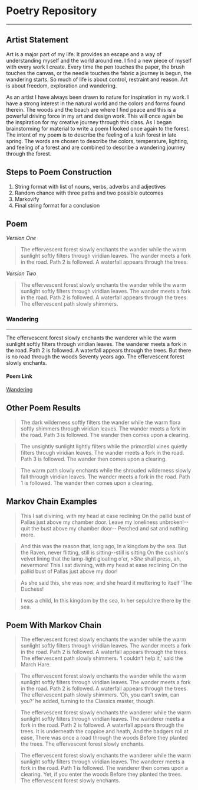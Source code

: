 # Poetry Repository
---

## Artist Statement 

Art is a major part of my life. It provides an escape and a way of understanding myself and the world around me. I find a new piece of myself with every work I create. Every time the pen touches the paper, the brush touches the canvas, or the needle touches the fabric a journey is begun, the wandering starts. So much of life is about control, restraint and reason. Art is about freedom, exploration and wandering. 

As an artist I have always been drawn to nature for inspiration in my work. I have a strong interest in the natural world and the colors and forms found therein. The woods and the beach are where I find peace and this is a powerful driving force in my art and design work. This will once again be the inspiration for my creative journey through this class. As I began brainstorming for material to write a poem I looked once again to the forest. The intent of my poem is to describe the feeling of a lush forest in late spring. The words are chosen to describe the colors, temperature, lighting, and feeling of a forest and are combined to describe a wandering journey through the forest. 

 


## Steps to Poem Construction 
1. String format with list of nouns, verbs, adverbs and adjectives
2. Random chance with three paths and two possible outcomes
3. Markovify
4. Final string format for a conclusion


## Poem 

 _Version One_
>The effervescent forest slowly enchants the wander
>while the warm sunlight softly filters through viridian leaves.
>The wander meets a fork in the road. Path 2 is followed.
>A waterfall appears through the trees.

 _Version Two_
>The effervescent forest slowly enchants the wander
>while the warm sunlight softly filters through viridian leaves.
>The wander meets a fork in the road. Path 2 is followed.
>A waterfall appears through the trees.
>The effervescent path slowly shimmers.

### Wandering
---
The effervescent forest slowly enchants the wanderer 
while the warm sunlight softly filters through viridian leaves.
The wanderer meets a fork in the road. Path 2 is followed.
A waterfall appears through the trees.
But there is no road through the woods Seventy years ago.
The effervescent forest slowly enchants.

#### Poem Link 
[Wandering](poem.md)


## Other Poem Results 

>The dark wilderness softly filters the wander
>while the warm flora softly shimmers through viridian leaves.
>The wander meets a fork in the road. Path 3 is followed.
>The wander then comes upon a clearing.

>The unsightly sunlight lightly filters
>while the primordial vines quietly filters through viridian leaves.
>The wander meets a fork in the road. Path 3 is followed.
>The wander then comes upon a clearing.

>The warm path slowly enchants
>while the shrouded wilderness slowly fall through viridian leaves.
>The wander meets a fork in the road. Path 1 is followed.
>The wander then comes upon a clearing.

## Markov Chain Examples 

>This I sat divining, with my head at ease reclining On the pallid bust of Pallas just above my chamber door.
>Leave my loneliness unbroken!--quit the bust above my chamber door-- Perched and sat and nothing more.

>And this was the reason that, long ago, In a kingdom by the sea.
>But the Raven, never flitting, still is sitting--still is sitting On the cushion's velvet lining that the lamp-light gloating o'er, >_She_ shall press, ah, nevermore!
>This I sat divining, with my head at ease reclining On the pallid bust of Pallas just above my door!

>As she said this, she was now, and she heard it muttering to itself ‘The Duchess!

>I was a child, In this kingdom by the sea, In her sepulchre there by the sea.

## Poem With Markov Chain

>The effervescent forest slowly enchants the wander
>while the warm sunlight softly filters through viridian leaves.
>The wander meets a fork in the road. Path 2 is followed.
>A waterfall appears through the trees.
>The effervescent path slowly shimmers.
>‘I couldn’t help it,’ said the March Hare.

>The effervescent forest slowly enchants the wander
>while the warm sunlight softly filters through viridian leaves.
>The wander meets a fork in the road. Path 2 is followed.
>A waterfall appears through the trees.
>The effervescent path slowly shimmers.
>‘Oh, you can’t swim, can you?’ he added, turning to the Classics master, though.

>The effervescent forest slowly enchants the wanderer while the warm sunlight softly filters through viridian leaves.
>The wanderer meets a fork in the road. Path 2 is followed.
>A waterfall appears through the trees.
>It is underneath the coppice and heath, And the badgers roll at ease, There was once a road through the woods Before they planted the trees.
>The effervescent forest slowly enchants.

>The effervescent forest slowly enchants the wanderer while the warm sunlight softly filters through viridian leaves.
>The wanderer meets a fork in the road. Path 1 is followed.
>The wanderer then comes upon a clearing.
>Yet, if you enter the woods Before they planted the trees.
>The effervescent forest slowly enchants.

